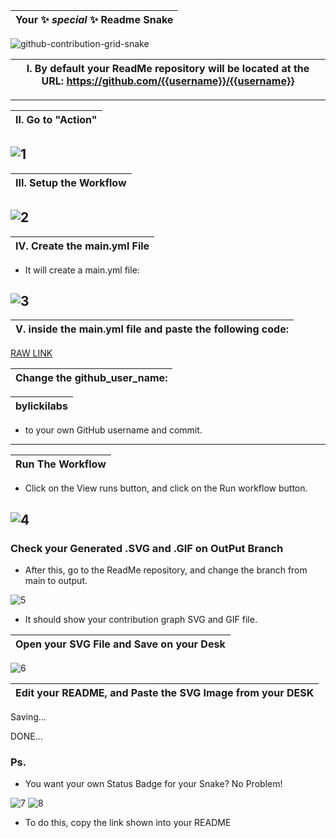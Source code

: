 |Your ✨ _special_ ✨ Readme Snake|
|---|
![github-contribution-grid-snake](https://user-images.githubusercontent.com/109308073/204124026-2b60bb96-2bbf-4603-81ac-a70ec77749f1.svg)

|I. By default your ReadMe repository will be located at the URL: https://github.com/{{username}}/{{username}}|
|---|
---

|II. Go to "Action"|
|---|

![1](https://user-images.githubusercontent.com/109308073/204129101-b406238f-270e-4ceb-84cc-71bc65daae71.jpg)
---

|III. Setup the Workflow|
|---|

![2](https://user-images.githubusercontent.com/109308073/204129164-50d49336-40cd-4518-8018-5422afde137c.jpg)
---

|IV. Create the main.yml File|
|---|

- It will create a main.yml file:

![3](https://user-images.githubusercontent.com/109308073/204129449-979a92aa-2947-47a3-9ee2-e8637a131c00.jpg)
---

|V. inside the main.yml file and paste the following code:|
|---|

[RAW LINK](https://raw.githubusercontent.com/bylickilabs/bylickilabs/main/.github/workflows/main.yml)

|Change the github_user_name:|
|---|

|bylickilabs|
|---|

- to your own GitHub username and commit.
---          

|Run The Workflow|
|---|

- Click on the View runs button, and click on the Run workflow button.

![4](https://user-images.githubusercontent.com/109308073/204130227-44cec1b6-313d-4e20-8847-7dd0fcabe821.jpg)
---

### Check your Generated .SVG and .GIF on OutPut Branch
- After this, go to the ReadMe repository, and change the branch from main to output.

![5](https://user-images.githubusercontent.com/109308073/204130442-b85e5bcc-1a63-49ae-ad01-89d1388abc63.jpg)
- It should show your contribution graph SVG and GIF file.

|Open your SVG File and Save on your Desk|
|---|

![6](https://user-images.githubusercontent.com/109308073/204130819-ccc67353-927c-4c2b-8083-5659bf7212cb.jpg)


|Edit your README, and Paste the SVG Image from your DESK|
|---|

Saving...

DONE...

### Ps.
- You want your own Status Badge for your Snake? No Problem!

![7](https://user-images.githubusercontent.com/109308073/204131409-0a3a8f49-802f-4e22-97ad-4770624fcf42.jpg)
![8](https://user-images.githubusercontent.com/109308073/204131419-3474ec4b-ec5c-42b2-a3c9-96ecf841f1d8.jpg)
- To do this, copy the link shown into your README
